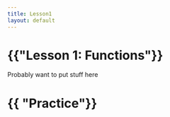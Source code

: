 ```yaml
---
title: Lesson1
layout: default
---
```


# {{"Lesson 1: Functions"}}

Probably want to put stuff here

# {{ "Practice"}}

<!--
You can use HTML elements in Markdown, such as the comment element, and they won't
be affected by a markdown parser. However, if you create an HTML element in your
markdown file, you cannot use markdown syntax within that element's contents.
-->